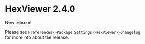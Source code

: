 # HexViewer 2.4.0

New release!

Please see `Preferences->Package Settings->HexViewer->Changelog`  
for more info about the release.
